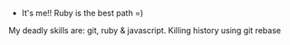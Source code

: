 * It's me!!
Ruby is the best path =)

My deadly skills are: git, ruby & javascript. Killing history using git rebase
